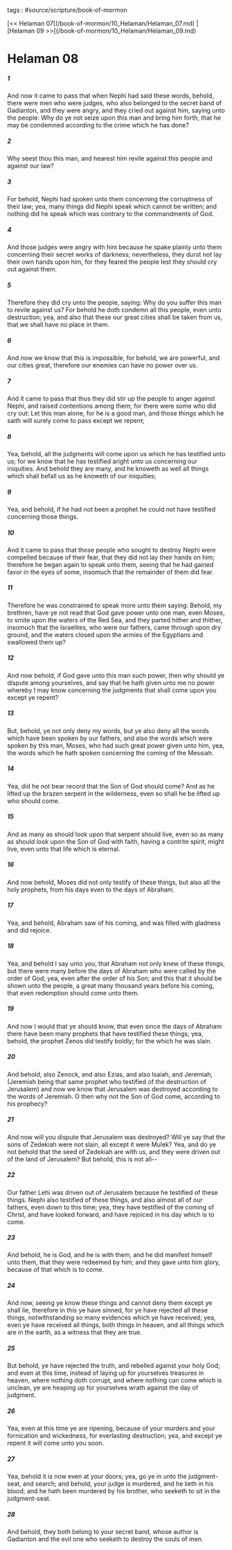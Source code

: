 tags:: #source/scripture/book-of-mormon

[<< Helaman 07[(/book-of-mormon/10_Helaman/Helaman_07.md) | [Helaman 09 >>[(/book-of-mormon/10_Helaman/Helaman_09.md)

# Helaman 08

##### 1

And now it came to pass that when Nephi had said these words, behold, there were men who were judges, who also belonged to the secret band of Gadianton, and they were angry, and they cried out against him, saying unto the people: Why do ye not seize upon this man and bring him forth, that he may be condemned according to the crime which he has done?

##### 2

Why seest thou this man, and hearest him revile against this people and against our law?

##### 3

For behold, Nephi had spoken unto them concerning the corruptness of their law; yea, many things did Nephi speak which cannot be written; and nothing did he speak which was contrary to the commandments of God.

##### 4

And those judges were angry with him because he spake plainly unto them concerning their secret works of darkness; nevertheless, they durst not lay their own hands upon him, for they feared the people lest they should cry out against them.

##### 5

Therefore they did cry unto the people, saying: Why do you suffer this man to revile against us? For behold he doth condemn all this people, even unto destruction; yea, and also that these our great cities shall be taken from us, that we shall have no place in them.

##### 6

And now we know that this is impossible, for behold, we are powerful, and our cities great, therefore our enemies can have no power over us.

##### 7

And it came to pass that thus they did stir up the people to anger against Nephi, and raised contentions among them; for there were some who did cry out: Let this man alone, for he is a good man, and those things which he saith will surely come to pass except we repent;

##### 8

Yea, behold, all the judgments will come upon us which he has testified unto us; for we know that he has testified aright unto us concerning our iniquities. And behold they are many, and he knoweth as well all things which shall befall us as he knoweth of our iniquities;

##### 9

Yea, and behold, if he had not been a prophet he could not have testified concerning those things.

##### 10

And it came to pass that those people who sought to destroy Nephi were compelled because of their fear, that they did not lay their hands on him; therefore he began again to speak unto them, seeing that he had gained favor in the eyes of some, insomuch that the remainder of them did fear.

##### 11

Therefore he was constrained to speak more unto them saying: Behold, my brethren, have ye not read that God gave power unto one man, even Moses, to smite upon the waters of the Red Sea, and they parted hither and thither, insomuch that the Israelites, who were our fathers, came through upon dry ground, and the waters closed upon the armies of the Egyptians and swallowed them up?

##### 12

And now behold, if God gave unto this man such power, then why should ye dispute among yourselves, and say that he hath given unto me no power whereby I may know concerning the judgments that shall come upon you except ye repent?

##### 13

But, behold, ye not only deny my words, but ye also deny all the words which have been spoken by our fathers, and also the words which were spoken by this man, Moses, who had such great power given unto him, yea, the words which he hath spoken concerning the coming of the Messiah.

##### 14

Yea, did he not bear record that the Son of God should come? And as he lifted up the brazen serpent in the wilderness, even so shall he be lifted up who should come.

##### 15

And as many as should look upon that serpent should live, even so as many as should look upon the Son of God with faith, having a contrite spirit, might live, even unto that life which is eternal.

##### 16

And now behold, Moses did not only testify of these things, but also all the holy prophets, from his days even to the days of Abraham.

##### 17

Yea, and behold, Abraham saw of his coming, and was filled with gladness and did rejoice.

##### 18

Yea, and behold I say unto you, that Abraham not only knew of these things, but there were many before the days of Abraham who were called by the order of God; yea, even after the order of his Son; and this that it should be shown unto the people, a great many thousand years before his coming, that even redemption should come unto them.

##### 19

And now I would that ye should know, that even since the days of Abraham there have been many prophets that have testified these things; yea, behold, the prophet Zenos did testify boldly; for the which he was slain.

##### 20

And behold, also Zenock, and also Ezias, and also Isaiah, and Jeremiah, (Jeremiah being that same prophet who testified of the destruction of Jerusalem) and now we know that Jerusalem was destroyed according to the words of Jeremiah. O then why not the Son of God come, according to his prophecy?

##### 21

And now will you dispute that Jerusalem was destroyed? Will ye say that the sons of Zedekiah were not slain, all except it were Mulek? Yea, and do ye not behold that the seed of Zedekiah are with us, and they were driven out of the land of Jerusalem? But behold, this is not all--

##### 22

Our father Lehi was driven out of Jerusalem because he testified of these things. Nephi also testified of these things, and also almost all of our fathers, even down to this time; yea, they have testified of the coming of Christ, and have looked forward, and have rejoiced in his day which is to come.

##### 23

And behold, he is God, and he is with them, and he did manifest himself unto them, that they were redeemed by him; and they gave unto him glory, because of that which is to come.

##### 24

And now, seeing ye know these things and cannot deny them except ye shall lie, therefore in this ye have sinned, for ye have rejected all these things, notwithstanding so many evidences which ye have received; yea, even ye have received all things, both things in heaven, and all things which are in the earth, as a witness that they are true.

##### 25

But behold, ye have rejected the truth, and rebelled against your holy God; and even at this time, instead of laying up for yourselves treasures in heaven, where nothing doth corrupt, and where nothing can come which is unclean, ye are heaping up for yourselves wrath against the day of judgment.

##### 26

Yea, even at this time ye are ripening, because of your murders and your fornication and wickedness, for everlasting destruction; yea, and except ye repent it will come unto you soon.

##### 27

Yea, behold it is now even at your doors; yea, go ye in unto the judgment-seat, and search; and behold, your judge is murdered, and he lieth in his blood; and he hath been murdered by his brother, who seeketh to sit in the judgment-seat.

##### 28

And behold, they both belong to your secret band, whose author is Gadianton and the evil one who seeketh to destroy the souls of men.
